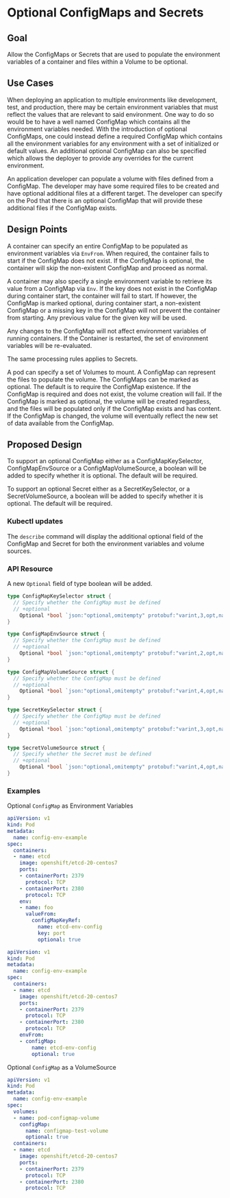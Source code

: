 # Optional ConfigMaps and Secrets

## Goal

Allow the ConfigMaps or Secrets that are used to populate the environment variables of a
container and files within a Volume to be optional.

## Use Cases

When deploying an application to multiple environments like development, test,
and production, there may be certain environment variables that must reflect
the values that are relevant to said environment. One way to do so would be to
have a well named ConfigMap which contains all the environment variables
needed. With the introduction of optional ConfigMaps, one could instead define a required
ConfigMap which contains all the environment variables for any environment
with a set of initialized or default values. An additional optional ConfigMap
can also be specified which allows the deployer to provide any overrides for
the current environment.

An application developer can populate a volume with files defined from a
ConfigMap. The developer may have some required files to be created and have
optional additional files at a different target. The developer can specify on
the Pod that there is an optional ConfigMap that will provide these additional
files if the ConfigMap exists.

## Design Points

A container can specify an entire ConfigMap to be populated as environment
variables via `EnvFrom`. When required, the container fails to start if the
ConfigMap does not exist. If the ConfigMap is optional, the container will
skip the non-existent ConfigMap and proceed as normal.

A container may also specify a single environment variable to retrieve its
value from a ConfigMap via `Env`. If the key does not exist in the ConfigMap
during container start, the container will fail to start. If however, the
ConfigMap is marked optional, during container start, a non-existent ConfigMap
or a missing key in the ConfigMap will not prevent the container from
starting. Any previous value for the given key will be used.

Any changes to the ConfigMap will not affect environment variables of running
containers. If the Container is restarted, the set of environment variables
will be re-evaluated.

The same processing rules applies to Secrets.

A pod can specify a set of Volumes to mount. A ConfigMap can represent the
files to populate the volume. The ConfigMaps can be marked as optional.  The
default is to require the ConfigMap existence. If the ConfigMap is required
and does not exist, the volume creation will fail.  If the ConfigMap is marked
as optional, the volume will be created regardless, and the files will be
populated only if the ConfigMap exists and has content.  If the ConfigMap is
changed, the volume will eventually reflect the new set of data available from
the ConfigMap.

## Proposed Design

To support an optional ConfigMap either as a ConfigMapKeySelector, ConfigMapEnvSource or a
ConfigMapVolumeSource, a boolean will be added to specify whether it is
optional. The default will be required.

To support an optional Secret either as a SecretKeySelector, or a
SecretVolumeSource, a boolean will be added to specify whether it is optional.
The default will be required.

### Kubectl updates

The `describe` command will display the additional optional field of the
ConfigMap and Secret for both the environment variables and volume sources.

### API Resource

A new `Optional` field of type boolean will be added.

```go
type ConfigMapKeySelector struct {
  // Specify whether the ConfigMap must be defined
  // +optional
	Optional *bool `json:"optional,omitempty" protobuf:"varint,3,opt,name=optional"`
}

type ConfigMapEnvSource struct {
  // Specify whether the ConfigMap must be defined
  // +optional
	Optional *bool `json:"optional,omitempty" protobuf:"varint,2,opt,name=optional"`
}

type ConfigMapVolumeSource struct {
  // Specify whether the ConfigMap must be defined
  // +optional
	Optional *bool `json:"optional,omitempty" protobuf:"varint,4,opt,name=optional"`
}

type SecretKeySelector struct {
  // Specify whether the ConfigMap must be defined
  // +optional
	Optional *bool `json:"optional,omitempty" protobuf:"varint,3,opt,name=optional"`
}

type SecretVolumeSource struct {
  // Specify whether the Secret must be defined
  // +optional
	Optional *bool `json:"optional,omitempty" protobuf:"varint,4,opt,name=optional"`
}
```

### Examples

Optional `ConfigMap` as Environment Variables

```yaml
apiVersion: v1
kind: Pod
metadata:
  name: config-env-example
spec:
  containers:
  - name: etcd
    image: openshift/etcd-20-centos7
    ports:
    - containerPort: 2379
      protocol: TCP
    - containerPort: 2380
      protocol: TCP
    env:
    - name: foo
      valueFrom:
        configMapKeyRef:
          name: etcd-env-config
          key: port
          optional: true
```

```yaml
apiVersion: v1
kind: Pod
metadata:
  name: config-env-example
spec:
  containers:
  - name: etcd
    image: openshift/etcd-20-centos7
    ports:
    - containerPort: 2379
      protocol: TCP
    - containerPort: 2380
      protocol: TCP
    envFrom:
    - configMap:
        name: etcd-env-config
        optional: true
```

Optional `ConfigMap` as a VolumeSource

```yaml
apiVersion: v1
kind: Pod
metadata:
  name: config-env-example
spec:
  volumes:
  - name: pod-configmap-volume
    configMap:
      name: configmap-test-volume
      optional: true
  containers:
  - name: etcd
    image: openshift/etcd-20-centos7
    ports:
    - containerPort: 2379
      protocol: TCP
    - containerPort: 2380
      protocol: TCP
```
